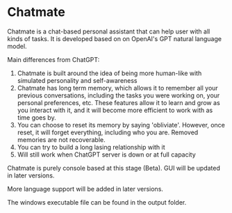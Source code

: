 # Chatmate
Chatmate is a chat-based personal assistant that can help user with all kinds of tasks. It is developed based on on OpenAI's GPT natural language model.

Main differences from ChatGPT:
1. Chatmate is built around the idea of being more human-like with simulated personality and self-awareness
2. Chatmate has long term memory, which allows it to remember all your previous conversations, including the tasks you were working on, your personal preferences, etc. These features allow it to learn and grow as you interact with it, and it will become more efficient to work with as time goes by.
3. You can choose to reset its memory by saying 'obliviate'. However, once reset, it will forget everything, including who you are. Removed memories are not recoverable.
4. You can try to build a long lasing relationship with it
5. Will still work when ChatGPT server is down or at full capacity

Chatmate is purely console based at this stage (Beta). GUI will be updated in later versions.

More language support will be added in later versions.

The windows executable file can be found in the output folder.
